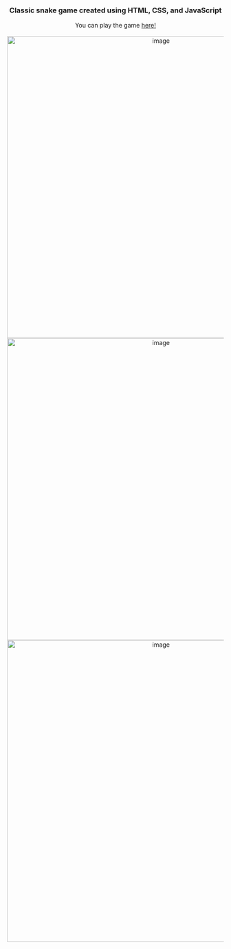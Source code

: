 <div align='center'>
  <h3>Classic snake game created using HTML, CSS, and JavaScript</h3>
  You can play the game <a href="https://vikashini-g.github.io/Snake-Game/">here!<a><br><br>
<img width="700" alt="image" src="https://github.com/Vikashini-G/Snake-Game/assets/112184188/e2c2f754-81fa-46c3-931e-c85ba4991988">
<img width="700" alt="image" src="https://github.com/Vikashini-G/Snake-Game/assets/112184188/3fe93e50-a6ae-40c1-a460-7cdbdc180fb4">
<img width="700" alt="image" src="https://github.com/Vikashini-G/Snake-Game/assets/112184188/f3105688-99a6-4fa6-b32a-02ce748700e1">
</div>
